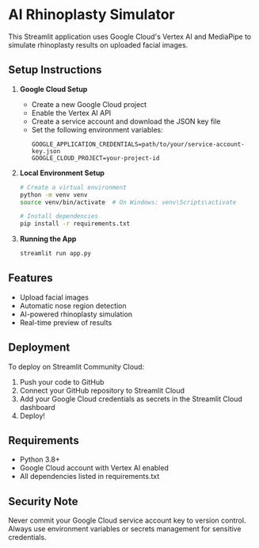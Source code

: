 # AI Rhinoplasty Simulator

This Streamlit application uses Google Cloud's Vertex AI and MediaPipe to simulate rhinoplasty results on uploaded facial images.

## Setup Instructions

1. **Google Cloud Setup**
   - Create a new Google Cloud project
   - Enable the Vertex AI API
   - Create a service account and download the JSON key file
   - Set the following environment variables:
     ```
     GOOGLE_APPLICATION_CREDENTIALS=path/to/your/service-account-key.json
     GOOGLE_CLOUD_PROJECT=your-project-id
     ```

2. **Local Environment Setup**
   ```bash
   # Create a virtual environment
   python -m venv venv
   source venv/bin/activate  # On Windows: venv\Scripts\activate

   # Install dependencies
   pip install -r requirements.txt
   ```

3. **Running the App**
   ```bash
   streamlit run app.py
   ```

## Features

- Upload facial images
- Automatic nose region detection
- AI-powered rhinoplasty simulation
- Real-time preview of results

## Deployment

To deploy on Streamlit Community Cloud:

1. Push your code to GitHub
2. Connect your GitHub repository to Streamlit Cloud
3. Add your Google Cloud credentials as secrets in the Streamlit Cloud dashboard
4. Deploy!

## Requirements

- Python 3.8+
- Google Cloud account with Vertex AI enabled
- All dependencies listed in requirements.txt

## Security Note

Never commit your Google Cloud service account key to version control. Always use environment variables or secrets management for sensitive credentials. 